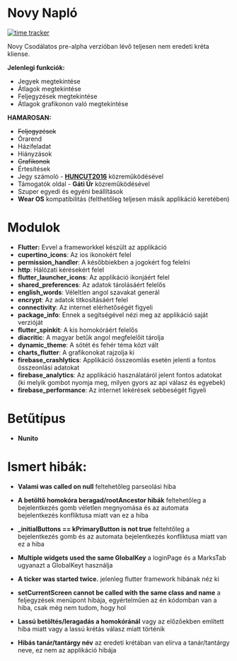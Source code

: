 # Novy Napló
[![time tracker](https://wakatime.com/badge/github/NovySoft/novyNaplo.svg)](https://wakatime.com/badge/github/NovySoft/novyNaplo)

Novy Csodálatos pre-alpha verzióban lévő teljesen nem eredeti kréta kliense.

**Jelenlegi funkciók:**
* Jegyek megtekintése
* Átlagok megtekintése
* Feljegyzések megtekintése
* Átlagok grafikonon való megtekintése

**HAMAROSAN:**
* ~~Feljegyzések~~
* Órarend
* Házifeladat
* Hiányzások
* ~~Grafikonok~~
* Értesítések
* Jegy számoló - **[HUNCUT2016](https://github.com/huncut2016)** közreműködésével
* Támogatók oldal - **Gáti Úr** közreműködésével
* Szuper egyedi és egyéni beállítások
* **Wear OS** kompatibilitás (felthetőleg teljesen másik applikáció keretében)

# Modulok
* **Flutter:** Evvel a frameworkkel készült az applikáció
* **cupertino_icons**: Az ios ikonokért felel
* **permission_handler**: A későbbiekben a jogokért fog felelni
* **http**: Hálózati kérésekért felel
* **flutter_launcher_icons**: Az applikáció ikonjáért felel
* **shared_preferences**: Az adatok tárolásáért felelős
* **english_words**: Véleltlen angol szavakat generál
* **encrypt**: Az adatok titkosításáért felel
* **connectivity**: Az internet elérhetőségét figyeli
* **package_info**: Ennek a segítségével nézi meg az applikáció saját verzióját
* **flutter_spinkit**: A kis homokóráért felelős
* **diacritic**: A magyar betűk angol megfelelőit tárolja
* **dynamic_theme**: A sötét és fehér téma közt vált
* **charts_flutter**: A grafikonokat rajzolja ki
* **firebase_crashlytics**: Applikáció összeomlás esetén jelenti a fontos összeonlási adatokat
* **firebase_analytics**: Az applikáció használatáról jelent fontos adatokat (ki melyik gombot nyomja meg, milyen gyors az api válasz és egyebek)
* **firebase_performance**: Az internet lekérések sebbeségét figyeli


# Betűtípus
* **Nunito**

# Ismert hibák:
* **Valami was called on null** feltehetőleg parseolási hiba
* **A betöltő homokóra beragad/rootAncestor hibák** feltehetőleg a bejelentkezés gomb véletlen megnyomása és az automata bejelentkezés konfliktusa miatt van ez a hiba
* **_initialButtons == kPrimaryButton is not true** feltehtőleg a bejelentkezés gomb és az automata bejelentkezés konfliktusa miatt van ez a hiba
* **Multiple widgets used the same GlobalKey** a loginPage és a MarksTab ugyanazt a GlobalKeyt használja
* **A ticker was started twice.** jelenleg flutter framework hibának néz ki
* **setCurrentScreen cannot be called with the same class and name** a feljegyzések menüpont hibája, egyértelműen az én kódomban van a hiba, csak még nem tudom, hogy hol


* **Lassú betöltés/leragadás a homokóránál** vagy az előzőekben említett hiba miatt vagy a lassú krétás válasz miatt történik
* **Hibás tanár/tantárgy név** az eredeti krétában van elírva a tanár/tantárgy neve, ez nem az applikáció hibája
